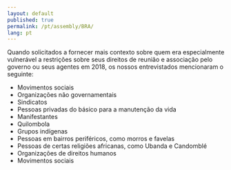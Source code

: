 ```yaml
---
layout: default
published: true
permalink: /pt/assembly/BRA/
lang: pt
---
```


Quando solicitados a fornecer mais contexto sobre quem era especialmente vulnerável a restrições sobre seus direitos de reunião e associação pelo governo ou seus agentes em 2018, os nossos entrevistados mencionaram o seguinte:

- Movimentos sociais
- Organizações não governamentais
- Sindicatos
- Pessoas privadas do básico para a manutenção da vida
- Manifestantes
- Quilombola
- Grupos indígenas
- Pessoas em bairros periféricos, como morros e favelas
- Pessoas de certas religiões africanas, como Ubanda e Candomblé
- Organizações de direitos humanos
- Movimentos sociais
